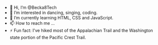 - 👋 Hi, I’m @Becka8Tech
- 👀 I’m interested in dancing, singing, coding.
- 🌱 I’m currently learning HTML, CSS and JavaScript.
- 📫 How to reach me ...
- ⚡ Fun fact: I've hiked most of the Appalachian Trail and the Washington state portion of the Pacific Crest Trail.

<!---
Becka8Tech/Becka8Tech is a ✨ special ✨ repository because its `README.md` (this file) appears on your GitHub profile.
You can click the Preview link to take a look at your changes.
--->
